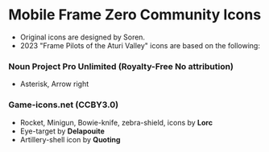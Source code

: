 # Mobile Frame Zero Community Icons
- Original icons are designed by Soren.
- 2023 "Frame Pilots of the Aturi Valley" icons are based on the following:

### Noun Project Pro Unlimited (Royalty-Free No attribution)
- Asterisk, Arrow right

### Game-icons.net (CCBY3.0)
- Rocket, Minigun, Bowie-knife, zebra-shield, icons by **Lorc**
- Eye-target by **Delapouite**
- Artillery-shell icon by **Quoting**
